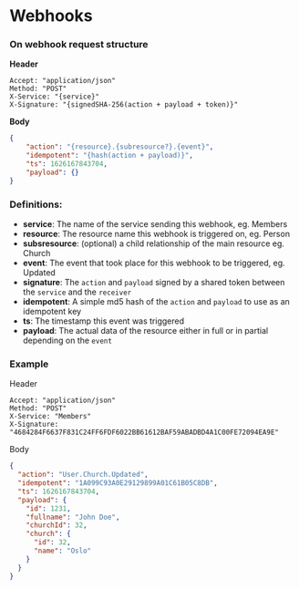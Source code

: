 # Webhooks

### On webhook request structure

**Header** 
```
Accept: "application/json"
Method: "POST"
X-Service: "{service}"
X-Signature: "{signedSHA-256(action + payload + token)}"
```

**Body**
```json
{
	"action": "{resource}.{subresource?}.{event}",
	"idempotent": "{hash(action + payload)}",
	"ts": 1626167843704,
	"payload": {}
}
```


### Definitions:

- **service**: The name of the service sending this webhook, eg. Members
- **resource**: The resource name this webhook is triggered on, eg. Person
- **subsresource**: (optional) a child relationship of the main resource eg. Church
- **event**: The event that took place for this webhook to be triggered, eg. Updated
- **signature**: The `action` and `payload` signed by a shared token between the `service` and the `receiver`
- **idempotent**: A simple md5 hash of the `action` and `payload` to use as an idempotent key
- **ts**: The timestamp this event was triggered
- **payload**: The actual data of the resource either in full or in partial depending on the `event`


### Example

Header
```
Accept: "application/json"
Method: "POST"
X-Service: "Members"
X-Signature: "4684284F6637F831C24FF6FDF6022BB61612BAF59ABADBD4A1C00FE72094EA9E"
```

Body
```json
{
  "action": "User.Church.Updated",
  "idempotent": "1A099C93A0E29129899A01C61B05C8DB",
  "ts": 1626167843704,
  "payload": {
    "id": 1231,
    "fullname": "John Doe",
    "churchId": 32,
    "church": {
      "id": 32,
      "name": "Oslo"
    }
  }
}
```

